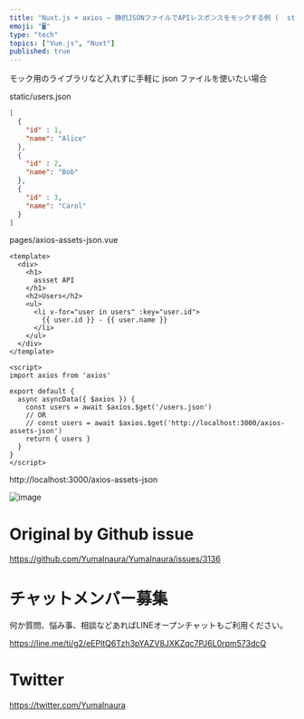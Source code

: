 ```yaml
---
title: "Nuxt.js + axios – 静的JSONファイルでAPIレスポンスをモックする例 (  static json file like "
emoji: "🖥"
type: "tech"
topics: ["Vue.js", "Nuxt"]
published: true
---
```


モック用のライブラリなど入れずに手軽に json ファイルを使いたい場合


static/users.json

```json
[
  {
    "id" : 1,
    "name": "Alice"
  },
  {
    "id" : 2,
    "name": "Bob"
  },
  {
    "id" : 3,
    "name": "Carol"
  }
]

```


pages/axios-assets-json.vue


```vue
<template>
  <div>
    <h1>
      assset API
    </h1>
    <h2>Users</h2>
    <ul>
      <li v-for="user in users" :key="user.id">
        {{ user.id }} - {{ user.name }}
      </li>
    </ul>
  </div>
</template>

<script>
import axios from 'axios'

export default {
  async asyncData({ $axios }) {
    const users = await $axios.$get('/users.json')
    // OR
    // const users = await $axios.$get('http://localhost:3000/axios-assets-json')
    return { users }
  }
}
</script>

```

http://localhost:3000/axios-assets-json

![image](https://user-images.githubusercontent.com/13635059/80937567-a1006500-8e10-11ea-9ec7-8bc97cee737a.png)


# Original by Github issue

https://github.com/YumaInaura/YumaInaura/issues/3136











<!-- Update From Qiita API -->

# チャットメンバー募集


何か質問、悩み事、相談などあればLINEオープンチャットもご利用ください。

https://line.me/ti/g2/eEPltQ6Tzh3pYAZV8JXKZqc7PJ6L0rpm573dcQ





# Twitter


https://twitter.com/YumaInaura


<!-- Update From Qiita API -->


